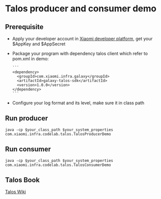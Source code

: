 # Talos producer and consumer demo

## Prerequisite

* Apply your developer account in [Xiaomi developer platform](http://dev.xiaomi.com), get your $AppKey and $AppSecret

* Package your program with dependency talos client which refer to pom.xml in demo:

      ```
      <dependency>
        <groupId>com.xiaomi.infra.galaxy</groupId>
        <artifactId>galaxy-talos-sdk</artifactId>
        <version>1.0.0</version>
      </dependency>
      ```

* Configure your log format and its level, make sure it in class path

## Run producer

    java -cp $your_class_path $your_system_properties com.xiaomi.infra.codelab.talos.TalosProducerDemo

## Run consumer

    java -cp $your_class_path $your_system_properties com.xiaomi.infra.codelab.talos.TalosConsumerDemo

## Talos Book

  [Talos Wiki](http://awsbj0.talos.api.xiaomi.com)
